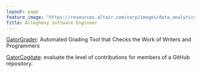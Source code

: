 ```yaml
---
layout: page
feature_image: "https://resources.altair.com/corp/images/data_analytics_header_interior_desktop.jpg"
Title: Allegheny Software Engineer
---
```



[GatorGrader](https://github.com/GatorEducator/gatorgrader): Automated Grading Tool that Checks the Work of Writers and Programmers

[GatorCogitate](https://github.com/GatorCogitate/cogitate_tool): evaluate the level of contributions for members of a GitHub repository.
